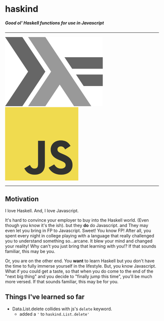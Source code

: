 haskind
=======

##### Good ol' Haskell functions for use in Javascript

---

![haskell](/lamda.png)
![js](/js.png)

---

Motivation
----------

I love Haskell. And, I love Javascript.

It's hard to convince your employer to buy into the Haskell world. (Even though
you know it's the ish). but they **do** do Javascript. and They may even let you
bring in FP to Javascript. Sweet! You know FP! After all, you spent every night
in college playing with a language that really challenged you to understand
something so...arcane. It blew your mind and changed your reality! Why can't you
just bring that learning with you!? If that sounds familiar, this may be you.

Or, you are on the other end. You **want** to learn Haskell but you don't have
the time to fully immerse yourself in the lifestyle. But, you know Javascript.
What if you could get a taste, so that when you do come to the end of the "next
big thing" and you decide to "finally jump this time", you'll be much more
versed. If that sounds familiar, this may be for you.

Things I've learned so far
--------------------------

* Data.List.delete collides with js's `delete` keyword.
  - added a `'` to `haskind.List.delete'`
